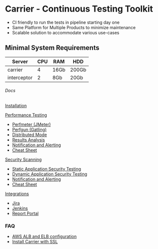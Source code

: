 # Carrier - Continuous Testing Toolkit 

* CI friendly to run the tests in pipeline starting day one
* Same Platform for Multiple Products to minimize maintenance
* Scalable solution to accommodate various use-cases

## Minimal System Requirements

Server | CPU | RAM | HDD
------- | ---- | ---- | ----
carrier | 4 | 16Gb | 200Gb
interceptor | 2 | 8Gb | 20Gb



###### Docs

[Installation](https://github.com/carrier-io/carrier-io/wiki/Quick-Start)


[Performance Testing](https://github.com/carrier-io/carrier-io/wiki/Performance-Testing.-General-Concepts)

* [Perfmeter (JMeter)](https://github.com/carrier-io/carrier-io/wiki/Performance-Testing.-PerfMeter-(jMeter) )
* [Perfgun (Gatling)](https://github.com/carrier-io/carrier-io/wiki/Performance-Testing.-PerfGun-(Gatling) )
* [Distributed Mode](https://github.com/carrier-io/carrier-io/wiki/Performance-Testing.-Distributed-Mode)
* [Results Analysis](https://github.com/carrier-io/carrier-io/wiki/Performance-Testing.-Results-Analysis)
* [Notification and Alerting](https://github.com/carrier-io/carrier-io/wiki/Performance-Testing.-Notification-and-Alerting)
* [Cheat Sheet](https://github.com/carrier-io/carrier-io/wiki/Performance-Testing.-Cheat-Sheet)

[Security Scanning](https://github.com/carrier-io/carrier-io/wiki/Security-Scanning.-General-Concepts)

* [Static Application Security Testing](https://github.com/carrier-io/carrier-io/wiki/Security-Scanning.-SAST)
* [Dynamic Application Security Testing](https://github.com/carrier-io/carrier-io/wiki/Security-Scanning.-DAST)
* [Notification and Alerting](https://github.com/carrier-io/carrier-io/wiki/Security-Scanning.-Notification-and-Alerting)
* [Cheat Sheet](https://github.com/carrier-io/carrier-io/wiki/Security-Scanning.-Cheat-Sheet)

[Integrations](https://github.com/carrier-io/carrier-io/wiki/Integrations)

* [Jira](https://github.com/carrier-io/carrier-io/wiki/Integrations.-Jira)
* [Jenkins](https://github.com/carrier-io/carrier-io/wiki/Integrations.-Jenkins)
* [Report Portal](https://github.com/carrier-io/carrier-io/wiki/Integrations.-Report-Portal)

### FAQ
* [AWS ALB and ELB configuration](https://github.com/carrier-io/carrier-io/wiki/Cloud.-AWS-ALB-and_ELB)
* [Install Carrier with SSL](https://github.com/carrier-io/carrier-io/blob/master/installation_scripts/ssl/InstallationWithSSL.md)
